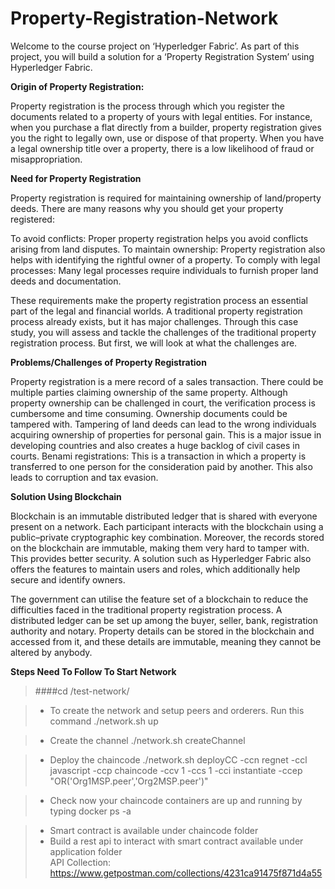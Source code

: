 # Property-Registration-Network

Welcome to the course project on ‘Hyperledger Fabric’. As part of this project, you will build a solution for a ‘Property Registration System’ using Hyperledger Fabric.

**Origin of Property Registration:**

Property registration is the process through which you register the documents related to a property of yours with legal entities. For instance, when you purchase a flat directly from a builder, property registration gives you the right to legally own, use or dispose of that property. When you have a legal ownership title over a property, there is a low likelihood of fraud or misappropriation.

**Need for Property Registration**

Property registration is required for maintaining ownership of land/property deeds. There are many reasons why you should get your property registered:

To avoid conflicts: Proper property registration helps you avoid conflicts arising from land disputes.
To maintain ownership: Property registration also helps with identifying the rightful owner of a property.
To comply with legal processes: Many legal processes require individuals to furnish proper land deeds and documentation.

These requirements make the property registration process an essential part of the legal and financial worlds. A traditional property registration process already exists, but it has major challenges. Through this case study, you will assess and tackle the challenges of the traditional property registration process. But first, we will look at what the challenges are.

**Problems/Challenges of Property Registration**

Property registration is a mere record of a sales transaction.
There could be multiple parties claiming ownership of the same property.
Although property ownership can be challenged in court, the verification process is cumbersome and time consuming.
Ownership documents could be tampered with.
Tampering of land deeds can lead to the wrong individuals acquiring ownership of properties for personal gain. This is a major issue in developing countries and also creates a huge backlog of civil cases in courts.
Benami registrations: This is a transaction in which a property is transferred to one person for the consideration paid by another. This also leads to corruption and tax evasion.

**Solution Using Blockchain**

Blockchain is an immutable distributed ledger that is shared with everyone present on a network. Each participant interacts with the blockchain using a public–private cryptographic key combination. Moreover, the records stored on the blockchain are immutable, making them very hard to tamper with. This provides better security. A solution such as Hyperledger Fabric also offers the features to maintain users and roles, which additionally help secure and identify owners.

The government can utilise the feature set of a blockchain to reduce the difficulties faced in the traditional property registration process. A distributed ledger can be set up among the buyer, seller, bank, registration authority and notary. Property details can be stored in the blockchain and accessed from it, and these details are immutable, meaning they cannot be altered by anybody.


**Steps Need To Follow To Start Network**

> ####cd /test-network/

> - To create the network and setup peers and orderers. Run this command
    ./network.sh up
 
> - Create the channel
    ./network.sh createChannel
    
> - Deploy the chaincode
     ./network.sh deployCC -ccn regnet -ccl javascript -ccp chaincode -ccv 1 -ccs 1 -cci instantiate -ccep "OR('Org1MSP.peer','Org2MSP.peer')"

> - Check now your chaincode containers are up and running by typing
     docker ps -a


 > - Smart contract is available under chaincode folder<br>
> - Build a rest api to interact with smart contract available under application folder <br>
     API Collection: https://www.getpostman.com/collections/4231ca91475f871d4a55


